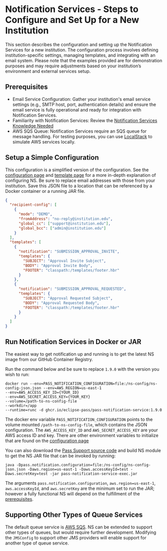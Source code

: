 # Notification Services - Steps to Configure and Set Up for a New Institution

This section describes the configuration and setting up the Notification Services for a new institution.
The configuration process involves defining institution-specific settings, managing templates, and integrating with an
email system. Please note that the examples provided are for demonstration purposes and may require adjustments based on
your institution’s environment and external services setup.

## Prerequisites

* Email Service Configuration: Gather your institution's email service settings (e.g., SMTP host, port, authentication 
details) and ensure the email service is fully operational and ready for integration with Notification Services.
* Familiarity with Notification Services: Review the [Notification Services Knowledge Needed](./ns-know-need.md)
* AWS SQS Queue: Notification Services require an SQS queue for message handling. For testing purposes, you can use 
[LocalStack](https://www.localstack.cloud/) to simulate AWS services locally. 

## Setup a Simple Configuration

This configuration is a simplified version of the configuration. See the [configuration page](./ns-configuration.md) and
[template page](./ns-templates.md) for a more in-depth explanation of configuring NS. Be sure to replace email addresses
with those from your institution. Save this JSON file to a location that can be referenced by a Docker container or a 
running JAR file.

```json
{
  "recipient-config": [
    {
      "mode": "DEMO",
      "fromAddress": "no-reply@institution.edu",
      "global_cc": ["support@institution.edu"],
      "global_bcc": ["admin@institution.edu"]
    }
  ],
  "templates": [
    {
      "notification": "SUBMISSION_APPROVAL_INVITE",
      "templates": {
        "SUBJECT": "Approval Invite Subject",
        "BODY": "Approval Invite Body",
        "FOOTER": "classpath:/templates/footer.hbr"
      }
    },
    {
      "notification": "SUBMISSION_APPROVAL_REQUESTED",
      "templates": {
        "SUBJECT": "Approval Requested Subject",
        "BODY": "Approval Requested Body",
        "FOOTER": "classpath:/templates/footer.hbr"
      }
    }
  ]
}
```

## Run Notification Services in Docker or JAR

The easiest way to get notification up and running is to get the latest NS image from our GitHub Container Registry.

Run the command below and be sure to replace `1.9.0` with the version you wish to run:

```shell
docker run --env=PASS_NOTIFICATION_CONFIGURATION=file:/ns-config/ns-config-json.json --env=AWS_REGION=us-east-1
--env=AWS_ACCESS_KEY_ID={YOUR_ID}
--env=AWS_SECRET_ACCESS_KEY={YOUR_KEY}
--volume=/path-to-ns-config-file
--workdir=/app 
--runtime=runc -d ghcr.io/eclipse-pass/pass-notification-service:1.9.0
```

The docker env variable `PASS_NOTIFICATION_CONFIGURATION` points to the volume mounted `/path-to-ns-config-file`, which
contains the JSON configuration. The `AWS_ACCESS_KEY_ID` and `AWS_SECRET_ACCESS_KEY` are your AWS access ID and key.
There are other environment variables to initialize that are found on the [configuration page](./ns-configuration.md#environment-variables)

You can also download the [Pass Support source code](https://github.com/eclipse-pass/pass-support/releases) and build NS
module to get the NS JAR file that can be invoked by running:

```shell
java -Dpass.notification.configuration=file:/ns-config/ns-config-json.json -Daws.region=us-east-1 -Daws.accessKeyId=test -Daws.secretKey=test -jar pass-notification-service-exec.jar
```

The arguments `pass.notification.configuration`, `aws.region=us-east-1`, `aws.accessKeyId`, and `aws.secretKey` are the
minimum set to run the JAR; however a fully functional NS will depend on the fulfillment of the [prerequisites](#prerequisites).

## Supporting Other Types of Queue Services

The default queue service is [AWS SQS](https://aws.amazon.com/sqs/). NS can be extended to support other types of queues,
but would require further development. Modifying the `JMSConfig` to support other JMS providers will enable support for 
another type of queue service.